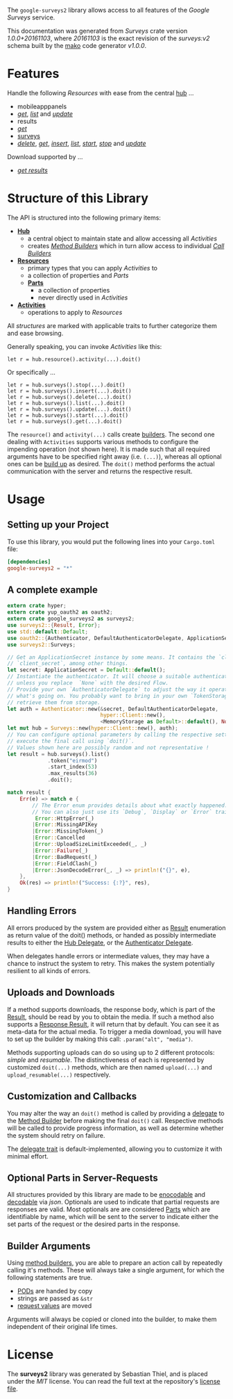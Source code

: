 <!---
DO NOT EDIT !
This file was generated automatically from 'src/mako/api/README.md.mako'
DO NOT EDIT !
-->
The `google-surveys2` library allows access to all features of the *Google Surveys* service.

This documentation was generated from *Surveys* crate version *1.0.0+20161103*, where *20161103* is the exact revision of the *surveys:v2* schema built by the [mako](http://www.makotemplates.org/) code generator *v1.0.0*.
# Features

Handle the following *Resources* with ease from the central [hub](http://byron.github.io/google-apis-rs/google_surveys2/struct.Surveys.html) ... 

* mobileapppanels
 * [*get*](http://byron.github.io/google-apis-rs/google_surveys2/struct.MobileapppanelGetCall.html), [*list*](http://byron.github.io/google-apis-rs/google_surveys2/struct.MobileapppanelListCall.html) and [*update*](http://byron.github.io/google-apis-rs/google_surveys2/struct.MobileapppanelUpdateCall.html)
* results
 * [*get*](http://byron.github.io/google-apis-rs/google_surveys2/struct.ResultGetCall.html)
* [surveys](http://byron.github.io/google-apis-rs/google_surveys2/struct.Survey.html)
 * [*delete*](http://byron.github.io/google-apis-rs/google_surveys2/struct.SurveyDeleteCall.html), [*get*](http://byron.github.io/google-apis-rs/google_surveys2/struct.SurveyGetCall.html), [*insert*](http://byron.github.io/google-apis-rs/google_surveys2/struct.SurveyInsertCall.html), [*list*](http://byron.github.io/google-apis-rs/google_surveys2/struct.SurveyListCall.html), [*start*](http://byron.github.io/google-apis-rs/google_surveys2/struct.SurveyStartCall.html), [*stop*](http://byron.github.io/google-apis-rs/google_surveys2/struct.SurveyStopCall.html) and [*update*](http://byron.github.io/google-apis-rs/google_surveys2/struct.SurveyUpdateCall.html)


Download supported by ...

* [*get results*](http://byron.github.io/google-apis-rs/google_surveys2/struct.ResultGetCall.html)



# Structure of this Library

The API is structured into the following primary items:

* **[Hub](http://byron.github.io/google-apis-rs/google_surveys2/struct.Surveys.html)**
    * a central object to maintain state and allow accessing all *Activities*
    * creates [*Method Builders*](http://byron.github.io/google-apis-rs/google_surveys2/trait.MethodsBuilder.html) which in turn
      allow access to individual [*Call Builders*](http://byron.github.io/google-apis-rs/google_surveys2/trait.CallBuilder.html)
* **[Resources](http://byron.github.io/google-apis-rs/google_surveys2/trait.Resource.html)**
    * primary types that you can apply *Activities* to
    * a collection of properties and *Parts*
    * **[Parts](http://byron.github.io/google-apis-rs/google_surveys2/trait.Part.html)**
        * a collection of properties
        * never directly used in *Activities*
* **[Activities](http://byron.github.io/google-apis-rs/google_surveys2/trait.CallBuilder.html)**
    * operations to apply to *Resources*

All *structures* are marked with applicable traits to further categorize them and ease browsing.

Generally speaking, you can invoke *Activities* like this:

```Rust,ignore
let r = hub.resource().activity(...).doit()
```

Or specifically ...

```ignore
let r = hub.surveys().stop(...).doit()
let r = hub.surveys().insert(...).doit()
let r = hub.surveys().delete(...).doit()
let r = hub.surveys().list(...).doit()
let r = hub.surveys().update(...).doit()
let r = hub.surveys().start(...).doit()
let r = hub.surveys().get(...).doit()
```

The `resource()` and `activity(...)` calls create [builders][builder-pattern]. The second one dealing with `Activities` 
supports various methods to configure the impending operation (not shown here). It is made such that all required arguments have to be 
specified right away (i.e. `(...)`), whereas all optional ones can be [build up][builder-pattern] as desired.
The `doit()` method performs the actual communication with the server and returns the respective result.

# Usage

## Setting up your Project

To use this library, you would put the following lines into your `Cargo.toml` file:

```toml
[dependencies]
google-surveys2 = "*"
```

## A complete example

```Rust
extern crate hyper;
extern crate yup_oauth2 as oauth2;
extern crate google_surveys2 as surveys2;
use surveys2::{Result, Error};
use std::default::Default;
use oauth2::{Authenticator, DefaultAuthenticatorDelegate, ApplicationSecret, MemoryStorage};
use surveys2::Surveys;

// Get an ApplicationSecret instance by some means. It contains the `client_id` and 
// `client_secret`, among other things.
let secret: ApplicationSecret = Default::default();
// Instantiate the authenticator. It will choose a suitable authentication flow for you, 
// unless you replace  `None` with the desired Flow.
// Provide your own `AuthenticatorDelegate` to adjust the way it operates and get feedback about 
// what's going on. You probably want to bring in your own `TokenStorage` to persist tokens and
// retrieve them from storage.
let auth = Authenticator::new(&secret, DefaultAuthenticatorDelegate,
                              hyper::Client::new(),
                              <MemoryStorage as Default>::default(), None);
let mut hub = Surveys::new(hyper::Client::new(), auth);
// You can configure optional parameters by calling the respective setters at will, and
// execute the final call using `doit()`.
// Values shown here are possibly random and not representative !
let result = hub.surveys().list()
             .token("eirmod")
             .start_index(53)
             .max_results(36)
             .doit();

match result {
    Err(e) => match e {
        // The Error enum provides details about what exactly happened.
        // You can also just use its `Debug`, `Display` or `Error` traits
         Error::HttpError(_)
        |Error::MissingAPIKey
        |Error::MissingToken(_)
        |Error::Cancelled
        |Error::UploadSizeLimitExceeded(_, _)
        |Error::Failure(_)
        |Error::BadRequest(_)
        |Error::FieldClash(_)
        |Error::JsonDecodeError(_, _) => println!("{}", e),
    },
    Ok(res) => println!("Success: {:?}", res),
}

```
## Handling Errors

All errors produced by the system are provided either as [Result](http://byron.github.io/google-apis-rs/google_surveys2/enum.Result.html) enumeration as return value of 
the doit() methods, or handed as possibly intermediate results to either the 
[Hub Delegate](http://byron.github.io/google-apis-rs/google_surveys2/trait.Delegate.html), or the [Authenticator Delegate](http://byron.github.io/google-apis-rs/google_surveys2/../yup-oauth2/trait.AuthenticatorDelegate.html).

When delegates handle errors or intermediate values, they may have a chance to instruct the system to retry. This 
makes the system potentially resilient to all kinds of errors.

## Uploads and Downloads
If a method supports downloads, the response body, which is part of the [Result](http://byron.github.io/google-apis-rs/google_surveys2/enum.Result.html), should be
read by you to obtain the media.
If such a method also supports a [Response Result](http://byron.github.io/google-apis-rs/google_surveys2/trait.ResponseResult.html), it will return that by default.
You can see it as meta-data for the actual media. To trigger a media download, you will have to set up the builder by making
this call: `.param("alt", "media")`.

Methods supporting uploads can do so using up to 2 different protocols: 
*simple* and *resumable*. The distinctiveness of each is represented by customized 
`doit(...)` methods, which are then named `upload(...)` and `upload_resumable(...)` respectively.

## Customization and Callbacks

You may alter the way an `doit()` method is called by providing a [delegate](http://byron.github.io/google-apis-rs/google_surveys2/trait.Delegate.html) to the 
[Method Builder](http://byron.github.io/google-apis-rs/google_surveys2/trait.CallBuilder.html) before making the final `doit()` call. 
Respective methods will be called to provide progress information, as well as determine whether the system should 
retry on failure.

The [delegate trait](http://byron.github.io/google-apis-rs/google_surveys2/trait.Delegate.html) is default-implemented, allowing you to customize it with minimal effort.

## Optional Parts in Server-Requests

All structures provided by this library are made to be [enocodable](http://byron.github.io/google-apis-rs/google_surveys2/trait.RequestValue.html) and 
[decodable](http://byron.github.io/google-apis-rs/google_surveys2/trait.ResponseResult.html) via *json*. Optionals are used to indicate that partial requests are responses 
are valid.
Most optionals are are considered [Parts](http://byron.github.io/google-apis-rs/google_surveys2/trait.Part.html) which are identifiable by name, which will be sent to 
the server to indicate either the set parts of the request or the desired parts in the response.

## Builder Arguments

Using [method builders](http://byron.github.io/google-apis-rs/google_surveys2/trait.CallBuilder.html), you are able to prepare an action call by repeatedly calling it's methods.
These will always take a single argument, for which the following statements are true.

* [PODs][wiki-pod] are handed by copy
* strings are passed as `&str`
* [request values](http://byron.github.io/google-apis-rs/google_surveys2/trait.RequestValue.html) are moved

Arguments will always be copied or cloned into the builder, to make them independent of their original life times.

[wiki-pod]: http://en.wikipedia.org/wiki/Plain_old_data_structure
[builder-pattern]: http://en.wikipedia.org/wiki/Builder_pattern
[google-go-api]: https://github.com/google/google-api-go-client

# License
The **surveys2** library was generated by Sebastian Thiel, and is placed 
under the *MIT* license.
You can read the full text at the repository's [license file][repo-license].

[repo-license]: https://github.com/Byron/google-apis-rsblob/master/LICENSE.md
